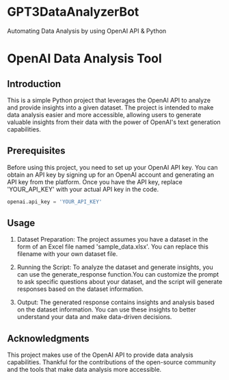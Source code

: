 # GPT3DataAnalyzerBot
Automating Data Analysis by using OpenAI API &amp; Python
# OpenAI Data Analysis Tool

## Introduction

This is a simple Python project that leverages the OpenAI API to analyze and provide insights into a given dataset. The project is intended to make data analysis easier and more accessible, allowing users to generate valuable insights from their data with the power of OpenAI's text generation capabilities.

## Prerequisites

Before using this project, you need to set up your OpenAI API key. You can obtain an API key by signing up for an OpenAI account and generating an API key from the platform. Once you have the API key, replace 'YOUR_API_KEY' with your actual API key in the code.

```python
openai.api_key = 'YOUR_API_KEY'
```
## Usage
1. Dataset Preparation:
The project assumes you have a dataset in the form of an Excel file named 'sample_data.xlsx'. You can replace this filename with your own dataset file.

2. Running the Script:
To analyze the dataset and generate insights, you can use the generate_response function.You can customize the prompt to ask specific questions about your dataset, and the script will generate responses based on the dataset information.

3. Output:
The generated response contains insights and analysis based on the dataset information. You can use these insights to better understand your data and make data-driven decisions.

## Acknowledgments
This project makes use of the OpenAI API to provide data analysis capabilities. Thankful for the contributions of the open-source community and the tools that make data analysis more accessible.

